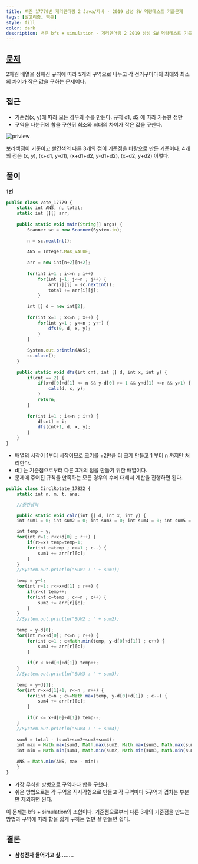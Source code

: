 ```yaml
---
title: 백준 17779번 게리멘더링 2 Java/자바 - 2019 삼성 SW 역량테스트 기출문제
tags: [알고리즘, 백준]
style: fill
color: dark
description: 백준 bfs + simulation - 게리멘더링 2 2019 삼성 SW 역량테스트 기출문제
---
```


## [문제](https://www.acmicpc.net/problem/17779)
2차원 배열을 정해진 규칙에 따라 5개의 구역으로 나누고 각 선거구마다의 최대와 최소의 차이가 작은 값을 구하는 문제이다.

## 접근
- 기준점(x, y)에 따라 모든 경우의 수를 만든다. 규칙 d1, d2 에 따라 가능한 점만
- 구역을 나눈뒤에 합을 구한뒤 최소와 최대의 차이가 작은 값을 구한다.

![priview](https://i.imgur.com/rjyat8s.png)

보라색점이 기준이고 빨간색의 다른 3개의 점이 기준점을 바탕으로 만든 기준이다.
4개의 점은 (x, y), (x+d1, y-d1), (x+d1+d2, y-d1+d2), (x+d2, y+d2) 이렇다.

## 풀이
**1번**
```javascript
public class Vote_17779 {
	static int ANS, n, total;
	static int [][] arr;
	
	public static void main(String[] args) {
		Scanner sc = new Scanner(System.in);
		
		n = sc.nextInt();
		
		ANS = Integer.MAX_VALUE;
		
		arr = new int[n+2][n+2];
		
		for(int i=1 ; i<=n ; i++) 
			for(int j=1; j<=n ; j++) {
				arr[i][j] = sc.nextInt();
				total += arr[i][j];
			}
				
		int [] d = new int[2];
		
		for(int x=1 ; x<=n ; x++) {
			for(int y=1 ; y<=n ; y++) {
				dfs(0, d, x, y);				
			}
		}	
		
		System.out.println(ANS);
		sc.close();
	}
	
	public static void dfs(int cnt, int [] d, int x, int y) { 
		if(cnt == 2) {
			if(x+d[0]+d[1] <= n && y-d[0] >= 1 && y+d[1] <=n && y>1) {
				calc(d, x, y);
			}
			return;
		}
		
		for(int i=1 ; i<=n ; i++) {
			d[cnt] = i;
			dfs(cnt+1, d, x, y);
		}
	}
}
```

- 배열의 시작이 1부터 시작이므로 크기를 +2만큼 더 크게 만들고 1 부터 n 까지만 처리한다.
- d[] 는 기준점으로부터 다른 3개의 점을 만들기 위한 배열이다.
- 문제에 주어진 규칙을 만족하는 모든 경우의 수에 대해서 계산을 진행하면 된다.


```javascript
public class CirclRotate_17822 {
	static int n, m, t, ans;

	//중간생략

	public static void calc(int [] d, int x, int y) {
	int sum1 = 0; int sum2 = 0; int sum3 = 0; int sum4 = 0; int sum5 = 0;

	int temp = y;
	for(int r=1; r<x+d[0] ; r++) {
		if(r>=x) temp=temp-1;
		for(int c=temp ; c>=1 ; c--) {
			sum1 += arr[r][c];				
		}
	}
	//System.out.println("SUM1 : " + sum1);
	
	temp = y+1;
	for(int r=1; r<=x+d[1] ; r++) {
		if(r>x) temp++;
		for(int c=temp ; c<=n ; c++) {
			sum2 += arr[r][c];
		}
	}
	//System.out.println("SUM2 : " + sum2);
	
	temp = y-d[0];
	for(int r=x+d[0]; r<=n ; r++) {
		for(int c=1 ; c<Math.min(temp, y-d[0]+d[1]) ; c++) {
			sum3 += arr[r][c];
		}
		
		if(r < x+d[0]+d[1]) temp++;
	}
	//System.out.println("SUM3 : " + sum3);
	
	temp = y+d[1];
	for(int r=x+d[1]+1; r<=n ; r++) {
		for(int c=n ; c>=Math.max(temp, y-d[0]+d[1]) ; c--) {
			sum4 += arr[r][c];
		}
		
		if(r <= x+d[0]+d[1]) temp--;
	}
	//System.out.println("SUM4 : " + sum4);
	
	sum5 = total - (sum1+sum2+sum3+sum4);
	int max = Math.max(sum1, Math.max(sum2, Math.max(sum3, Math.max(sum4, sum5))));
	int min = Math.min(sum1, Math.min(sum2, Math.min(sum3, Math.min(sum4, sum5))));
	
	ANS = Math.min(ANS, max - min);
	}
}
```

- 가장 무식한 방벙으로 구역마다 합을 구했다.
- 쉬운 방법으로는 각 구역을 직사각형으로 만들고 각 구역마다 5구역과 겹치는 부분만 제외하면 된다.

이 문제는 bfs + simulation의 조합이다. 기준점으로부터 다른 3개의 기준점을 만드는 방법과 구역에 따라 합을 쉽게 구하는 법만 잘 만들면 쉽다.

## 결론
- **삼성전자 들어가고 싶........**